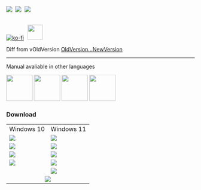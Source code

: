 <kbd>
	<a href="https://t.me/sophianews"><img src="https://img.shields.io/badge/Sophia%20News-green?labelColor=151B23&color=151B23&style=for-the-badge&logo=telegram&logoColor=white"></a>
</kbd>
<kbd>
	<a href="https://t.me/sophia_chat"><img src="https://img.shields.io/badge/Sophia%20Chat-green?labelColor=151B23&color=151B23&style=for-the-badge&logo=telegram&logoColor=white"></a>
</kbd>
<kbd>
	<a href="https://discord.gg/sSryhaEv79"><img src="https://img.shields.io/badge/Discord-green?labelColor=151B23&color=151B23&style=for-the-badge&logo=discord&logoColor=white" href="#"></a>
</kbd>

<br>
<br>

[![ko-fi](https://www.ko-fi.com/img/githubbutton_sm.svg)](https://ko-fi.com/farag)⠀<a href="https://boosty.to/teamsophia"><img src="https://raw.githubusercontent.com/farag2/Sophia-Script-for-Windows/master/img/boosty.png" width='40'></a>

Diff from vOldVersion
[OldVersion...NewVersion](https://github.com/farag2/Sophia-Script-for-Windows/compare/OldVersion...NewVersion)



***

Manual avaliable in other languages

<a href="./README.md#how-to-use"><img src="https://raw.githubusercontent.com/farag2/Sophia-Script-for-Windows/refs/heads/master/img/united-states.png" height="70px"/></a> <a href="https://github.com/farag2/Sophia-Script-for-Windows/blob/master/docs/README_uk-ua.md"><img src="https://raw.githubusercontent.com/farag2/Sophia-Script-for-Windows/refs/heads/master/img/ukraine.png" height="70px"/></a> <a href="https://github.com/farag2/Sophia-Script-for-Windows/blob/master/docs/README_de-de.md"><img src="https://raw.githubusercontent.com/farag2/Sophia-Script-for-Windows/refs/heads/master/img/germany.png" height="70px"/></a> <a href="https://github.com/farag2/Sophia-Script-for-Windows/blob/master/docs/README_ru-ru.md"><img src="https://raw.githubusercontent.com/farag2/Sophia-Script-for-Windows/refs/heads/master/img/russia.png" height="70px"/></a>

### Download

<table>
  <tbody>
    <tr>
      <td align="center">Windows 10</td>
      <td align="center">Windows 11</td>
    </tr>
    <tr>
      <td align="left"><a href="https://github.com/farag2/Sophia-Script-for-Windows/releases/download/NewVersion/Sophia.Script.for.Windows.10.vSophia_Script_Windows_10_PowerShell_5_1.zip"><img src="https://img.shields.io/badge/Windows%2010%20x64-PowerShell%205.1-67b7d1.svg"></a></td>
      <td align="left"><a href="https://github.com/farag2/Sophia-Script-for-Windows/releases/download/NewVersion/Sophia.Script.for.Windows.11.vSophia_Script_Windows_11_PowerShell_5_1.zip"><img src="https://img.shields.io/badge/Windows%2011-PowerShell%205.1-67b7d1.svg"></a></td>
    </tr>
    <tr>
      <td align="left"><a href="https://github.com/farag2/Sophia-Script-for-Windows/releases/download/NewVersion/Sophia.Script.for.Windows.10.PowerShell.7.vSophia_Script_Windows_10_PowerShell_7.zip"><img src="https://img.shields.io/badge/Windows%2010%20x64-PowerShell%207-67b7d1.svg"></a></td>
      <td align="left"><a href="https://github.com/farag2/Sophia-Script-for-Windows/releases/download/NewVersion/Sophia.Script.for.Windows.11.PowerShell.7.vSophia_Script_Windows_11_PowerShell_7.zip"><img src="https://img.shields.io/badge/Windows%2011-PowerShell%207-67b7d1.svg"></a></td>
    </tr>
    <tr>
      <td align="left"><a href="https://github.com/farag2/Sophia-Script-for-Windows/releases/download/NewVersion/Sophia.Script.for.Windows.10.LTSC.2019.vSophia_Script_Windows_10_LTSC2019.zip"><img src="https://img.shields.io/badge/Windows%2010%20x64-LTSC%202019-67b7d1.svg"></a></td>
      <td align="left"><a href="https://github.com/farag2/Sophia-Script-for-Windows/releases/download/NewVersion/Sophia.Script.for.Windows.11.LTSC.2024.vSophia_Script_Windows_11_PowerShell_5_1.zip"><img src="https://img.shields.io/badge/Windows%2011%20LTSC%202024-PowerShell%205.1-67b7d1.svg"></a></td>
    </tr>
    <tr>
      <td align="left"><a href="https://github.com/farag2/Sophia-Script-for-Windows/releases/download/NewVersion/Sophia.Script.for.Windows.10.LTSC.2021.vSophia_Script_Windows_10_LTSC2021.zip"><img src="https://img.shields.io/badge/Windows%2010%20x64-LTSC%202021-67b7d1.svg"></a></td>
      <td align="left"><a href="https://github.com/farag2/Sophia-Script-for-Windows/releases/download/NewVersion/Sophia.Script.for.Windows.11.Arm.vSophia_Script_Windows_11_Arm_PowerShell_5_1.zip"><img src="https://img.shields.io/badge/Windows%2011%20Arm-PowerShell%205.1-67b7d1.svg"></a></td>
    </tr>
    <tr>
      <td align="left"></td>
      <td align="left"><a href="https://github.com/farag2/Sophia-Script-for-Windows/releases/download/NewVersion/Sophia.Script.for.Windows.11.Arm.PowerShell.7.vSophia_Script_Windows_11_Arm_PowerShell_7.zip"><img src="https://img.shields.io/badge/Windows%2011%20Arm-PowerShell%207-67b7d1.svg"></a></td>
    </tr>
    <tr>
      <td align="center" colspan="2"><a href="https://github.com/farag2/Sophia-Script-for-Windows/releases/download/NewVersion/Sophia.Script.Wrapper.vSophia_Script_Wrapper.zip"><img src="https://img.shields.io/badge/Sophia%20Script%20Wrapper-67b7d1.svg"></a></td>
    </tr>
  </tbody>
</table>
